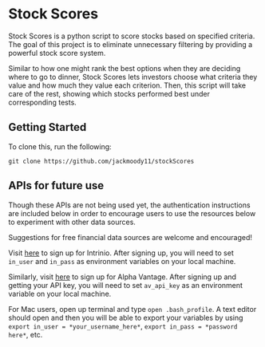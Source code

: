 # Stock Scores

Stock Scores is a python script to score stocks based
on specified criteria. The goal of this project is to
eliminate unnecessary filtering by providing a powerful
stock score system.

Similar to how one might rank the best options when they
are deciding where to go to dinner, Stock Scores lets investors
choose what criteria they value and how much they value each
criterion. Then, this script will take care of the rest, showing
which stocks performed best under corresponding tests.

## Getting Started

To clone this, run the following:

```git clone https://github.com/jackmoody11/stockScores```


## APIs for future use
Though these APIs are not being used yet, the authentication
instructions are included below in order to encourage users
to use the resources below to experiment with other data sources.

Suggestions for free financial data sources are welcome and
encouraged!

Visit [here](https://intrinio.com/signup) to sign up for Intrinio.
After signing up, you will need to set `in_user` and `in_pass` as
environment variables on your local machine.

Similarly, visit [here](https://www.alphavantage.co) to sign up for
Alpha Vantage. After signing up and getting your API key, you will
need to set `av_api_key` as an environment variable on your local
machine.

For Mac users, open up terminal and type `open .bash_profile`. A text
editor should open and then you will be able to export your variables
by using `export in_user = *your_username_here*`,
`export in_pass = *password here*`, etc.
